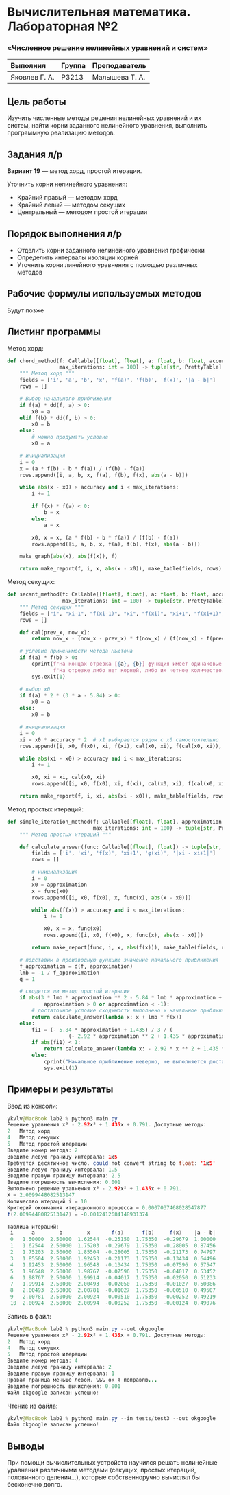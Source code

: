 # Вычислительная математика. Лабораторная №2
### «Численное решение нелинейных уравнений и систем»


| Выполнил      | Группа | Преподаватель  |
| :------------ | ------ | -------------- |
| Яковлев Г. А. | P3213  | Малышева Т. А. |

## Цель работы
Изучить численные методы решения нелинейных уравнений и их систем,
найти корни заданного нелинейного уравнения, выполнить программную реализацию методов.

## Задания л/р
**Вариант 19** — метод хорд, простой итерации.

Уточнить корни нелинейного уравнения:
* Крайний правый — методом хорд
* Крайний левый — методом секущих
* Центральный — методом простой итерации

## Порядок выполнения л/р
* Отделить корни заданного нелинейного уравнения графически
* Определить интервалы изоляции корней
* Уточнить корни линейного уравнения с помощью различных методов

## Рабочие формулы используемых методов
Будут позже

## Листинг программы
Метод хорд:

```python
def chord_method(f: Callable[[float], float], a: float, b: float, accuracy: float,
                 max_iterations: int = 100) -> tuple[str, PrettyTable]:
    """ Метод хорд """
    fields = ['i', 'a', 'b', 'x', 'f(a)', 'f(b)', 'f(x)', '|a - b|']
    rows = []

    # Выбор начального приближения
    if f(a) * dd(f, a) > 0:
        x0 = a
    elif f(b) * dd(f, b) > 0:
        x0 = b
    else:
        # можно продумать условие
        x0 = a

    # инициализация
    i = 0
    x = (a * f(b) - b * f(a)) / (f(b) - f(a))
    rows.append([i, a, b, x, f(a), f(b), f(x), abs(a - b)])

    while abs(x - x0) > accuracy and i < max_iterations:
        i += 1

        if f(x) * f(a) < 0:
            b = x
        else:
            a = x

        x0, x = x, (a * f(b) - b * f(a)) / (f(b) - f(a))
        rows.append([i, a, b, x, f(a), f(b), f(x), abs(a - b)])

    make_graph(abs(x), abs(f(x)), f)

    return make_report(f, i, x, abs(x - x0)), make_table(fields, rows)
```


Метод секущих:

```python
def secant_method(f: Callable[[float], float], a: float, b: float, accuracy: float,
                  max_iterations: int = 100) -> tuple[str, PrettyTable]:
    """ Метод секущих """
    fields = ["i", "xi-1", "f(xi-1)", "xi", "f(xi)", "xi+1", "f(xi+1)", "|xi - xi+1|"]
    rows = []

    def cal(prev_x, now_x):
        return now_x - (now_x - prev_x) * f(now_x) / (f(now_x) - f(prev_x))

    # условие применимости метода Ньютона
    if f(a) * f(b) > 0:
        cprint(f"На концах отрезка [{a}, {b}] функция имеет одинаковые знаки.\n"
               f"На отрезке либо нет корней, либо их четное количество. Пожалуйста, уточните интервал.", "red")
        sys.exit(1)

    # выбор x0
    if f(a) * 2 * (3 * a - 5.84) > 0:
        x0 = a
    else:
        x0 = b

    # инициализация
    i = 0
    xi = x0 * accuracy * 2  # x1 выбирается рядом с x0 самостоятельно
    rows.append([i, x0, f(x0), xi, f(xi), cal(x0, xi), f(cal(x0, xi)), abs(xi - cal(x0, xi))])

    while abs(xi - x0) > accuracy and i < max_iterations:
        i += 1

        x0, xi = xi, cal(x0, xi)
        rows.append([i, x0, f(x0), xi, f(xi), cal(x0, xi), f(cal(x0, xi)), abs(xi - cal(x0, xi))])

    return make_report(f, i, xi, abs(xi - x0)), make_table(fields, rows)
```

Метод простых итераций:

```python
def simple_iteration_method(f: Callable[[float], float], approximation: float, accuracy: float,
                            max_iterations: int = 100) -> tuple[str, PrettyTable]:
    """ Метод простых итераций """

    def calculate_answer(func: Callable[[float], float]) -> tuple[str, PrettyTable]:
        fields = ['i', 'xi', 'f(x)', 'xi+1', 'φ(xi)', '|xi - xi+1|']
        rows = []

        # инициализация
        i = 0
        x0 = approximation
        x = func(x0)
        rows.append([i, x0, f(x0), x, func(x), abs(x - x0)])

        while abs(f(x)) > accuracy and i < max_iterations:
            i += 1

            x0, x = x, func(x0)
            rows.append([i, x0, f(x0), x, func(x), abs(x - x0)])

        return make_report(func, i, x, abs(f(x))), make_table(fields, rows)

    # подставим в производную функцию значение начального приближения
    f_approximation = d(f, approximation)
    lmb = -1 / f_approximation
    q = 1

    # сходится ли метод простой итерации
    if abs(3 * lmb * approximation ** 2 - 5.84 * lmb * approximation + q + 1.435 * lmb) < q and (
            approximation > 0 or approximation < -1):
        # достаточное условие сходимости выполнено и начальное приближение не лежит в интервале от -1 до 0
        return calculate_answer(lambda x: x + lmb * f(x))
    else:
        fi1 = (- 5.84 * approximation + 1.435) / 3 / (
                    (- 2.92 * approximation ** 2 + 1.435 * approximation + 0.791) ** 2) ** (1 / 3)
        if abs(fi1) < 1:
            return calculate_answer(lambda x: - 2.92 * x ** 2 + 1.435 * x + 0.791)
        else:
            cprint("Начальное приближение неверно, не выполняется достаточное условие сходимости метода.", "red")
            sys.exit(1)
```

## Примеры и результаты
Ввод из консоли:

```java
ykvlv@MacBook lab2 % python3 main.py
Решение уравнения x³ - 2.92x² + 1.435x + 0.791. Доступные методы:
2	Метод хорд
4	Метод секущих
5	Метод простой итерации
Введите номер метода: 2
Введите левую границу интервала: 1ю5
Требуется десятичное число. could not convert string to float: '1ю5'
Введите левую границу интервала: 1.5
Введите правую границу интервала: 2.5
Введите погрешность вычисления: 0.001
Выполнено решение уравнения x³ - 2.92x² + 1.435x + 0.791.
Х = 2.0099448082513147
Количество итераций i = 10
Критерий окончания итерационного процесса = 0.0007037468028547877
f(2.0099448082513147) = -0.0012412684148931374

Таблица итераций:
 i      a        b        x       f(a)      f(b)     f(x)    |a - b| 
 0   1.50000  2.50000  1.62544  -0.25150  1.75350  -0.29679  1.00000 
 1   1.62544  2.50000  1.75203  -0.29679  1.75350  -0.28005  0.87456 
 2   1.75203  2.50000  1.85504  -0.28005  1.75350  -0.21173  0.74797 
 3   1.85504  2.50000  1.92453  -0.21173  1.75350  -0.13434  0.64496 
 4   1.92453  2.50000  1.96548  -0.13434  1.75350  -0.07596  0.57547 
 5   1.96548  2.50000  1.98767  -0.07596  1.75350  -0.04017  0.53452 
 6   1.98767  2.50000  1.99914  -0.04017  1.75350  -0.02050  0.51233 
 7   1.99914  2.50000  2.00493  -0.02050  1.75350  -0.01027  0.50086 
 8   2.00493  2.50000  2.00781  -0.01027  1.75350  -0.00510  0.49507 
 9   2.00781  2.50000  2.00924  -0.00510  1.75350  -0.00252  0.49219 
 10  2.00924  2.50000  2.00994  -0.00252  1.75350  -0.00124  0.49076 
```

Запись в файл:

```java
ykvlv@MacBook lab2 % python3 main.py --out okgoogle
Решение уравнения x³ - 2.92x² + 1.435x + 0.791. Доступные методы:
2	Метод хорд
4	Метод секущих
5	Метод простой итерации
Введите номер метода: 4
Введите левую границу интервала: 2
Введите правую границу интервала: 1
Правая граница меньше левой. ъъъ ок я поправлю...
Введите погрешность вычисления: 0.001
Файл okgoogle записан успешно!
```

Чтение из файла:

```java
ykvlv@MacBook lab2 % python3 main.py --in tests/test3 --out okgoogle
Файл okgoogle записан успешно!
```

## Выводы

При помощи вычислительных устройств научился решать нелинейные уравнения различными методами (секущих, простых итераций, половинного деления...), которые собственноручно вычислял бы бесконечно долго.
